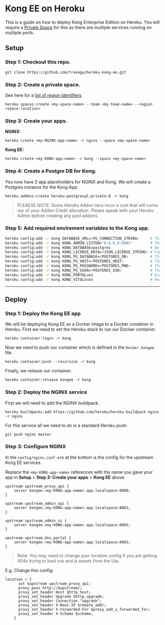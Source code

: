 # Kong EE on Heroku

This is a guide on how to deploy Kong Enterprise Edition on Heroku. You will require a [Private Space](https://devcenter.heroku.com/articles/private-spaces) for this as there are multiple services running on multiple ports.

## Setup

### **Step 1:** Checkout this repo.
    
    git clone https://github.com/travega/heroku-kong-ee.git

### **Step 2:** Create a private space. 

See here for a [list of region identifiers](https://devcenter.heroku.com/articles/private-spaces#regions)
    
    heroku spaces:create <my-space-name> --team <my-team-name> --region <space-location>

### **Step 3:** Create your apps.
    
**NGINX:**

    heroku create <my-NGINX-app-name> -r nginx --space <my-space-name>
    
**Kong EE:**

    heroku create <my-KONG-app-name> -r kong --space <my-space-name>

### **Step 4:** Create a Postgre DB for Kong.

You now have 2 app placeholders for NGINX and Kong. We will create a Postgres instance for the Kong App.

    heroku addons:create heroku-postgresql:private-0 -r kong

>PLEAESE NOTE: Some Heroku Addon tiers incur a cost that will come our of your Addon Credit allocation. Please speak with your Heroku Admin before creating any paid addons.

### **Step 5:** Add required envirement variables to the Kong app.

```bash
heroku config:add -r kong DATABASE_URL=<PG_CONNECTION_STRING>     # This will be added automatically in 'Step 4' above
heroku config:add -r kong KONG_ADMIN_LISTEN="0.0.0.0:8001"        # The port on which the admin service is running in Kong
heroku config:add -r kong KONG_DATABASE=postgres                  # We will use 'postgres' here
heroku config:add -r kong KONG_LICENSE_DATA=<JSON_LICENSE_STRING> # Copy and paste from licesnse.json file
heroku config:add -r kong KONG_PG_DATABASE=<POSTGRES_DB>          # This will be after the '/' in the DATABASE_URL
heroku config:add -r kong KONG_PG_HOST=<POSTGRES_HOST>            # The AWS URL string without the port number appended
heroku config:add -r kong KONG_PG_PASSWORD=<POSTGRES_PWD>         # The string preceding '@' in the DATABASE_URL
heroku config:add -r kong KONG_PG_USER=<POSTGRES_USR>             # The string following 'postgres://' and before the ':'
heroku config:add -r kong KONG_PORTAL=on                          # Enable the Kong Portal
heroku config:add -r kong KONG_VITALS=on                          # Health and performance metrics
```

---

## Deploy

### **Step 1:** Deploy the Kong EE app

We will be deploying Kong EE as a Docker image to a Docker conatiner in Heroku. First we need to set the Heroku stack to run our Docker container.

    heroku container:login -r kong

Now we need to push our container which is defined in the `Docker.kongee` file.

    heroku container:push --recursive -r kong

Finally, we release our container.

    heroku container:release kongee -r kong

### **Step 2:** Deploy the NGINX service

First we will need to add the NGINX buildpack.

    heroku buildpacks:add https://github.com/heroku/heroku-buildpack-nginx -r nginx

For this service all we need to do is a standard Heroku push.

    git push nginx master

### **Step 3:** Configure NGINX

In the `config/nginx.conf.erb` at the bottom is the config for the upstream Kong EE services. 

Replace the `<my-KONG-app-name>` references with the name you gave your app in **Setup** > **Step 3: Create your apps** > **Kong EE** above.

```nginx
upstream upstream_proxy_api {
    server kongee.<my-KONG-app-name>.app.localspace:8000;
}

upstream upstream_admin_api {
    server kongee.<my-KONG-app-name>.app.localspace:8001;
}

upstream upstream_admin_ui {
    server kongee.<my-KONG-app-name>.app.localspace:8002;
}

upstream upstream_dev_portal {
    server kongee.<my-KONG-app-name>.app.localspace:8003;
}
```

> Note: You may need to change your location config if you are getting 404s trying to load css and js assets from the UIa.

E.g. Change this config:
```nginx
location / {
      set $upstream upstream_proxy_api;
      proxy_pass http://$upstream/;
      proxy_set_header Host $http_host;
      proxy_set_header Upgrade $http_upgrade;
      proxy_set_header Connection "upgrade";
      proxy_set_header X-Real-IP $remote_addr;
      proxy_set_header X-Forwarded-For $proxy_add_x_forwarded_for;
      proxy_set_header X-Scheme $scheme;
    }
```
